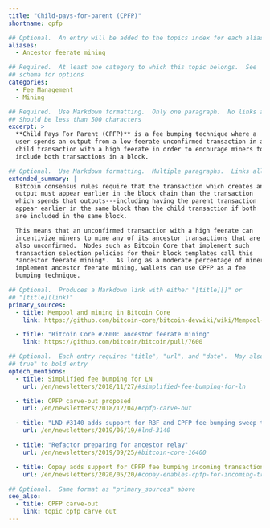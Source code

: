 ```yaml
---
title: "Child-pays-for-parent (CPFP)"
shortname: cpfp

## Optional.  An entry will be added to the topics index for each alias
aliases:
  - Ancestor feerate mining

## Required.  At least one category to which this topic belongs.  See
## schema for options
categories:
  - Fee Management
  - Mining

## Required.  Use Markdown formatting.  Only one paragraph.  No links allowed.
## Should be less than 500 characters
excerpt: >
  **Child Pays For Parent (CPFP)** is a fee bumping technique where a
  user spends an output from a low-feerate unconfirmed transaction in a
  child transaction with a high feerate in order to encourage miners to
  include both transactions in a block.

## Optional.  Use Markdown formatting.  Multiple paragraphs.  Links allowed.
extended_summary: |
  Bitcoin consensus rules require that the transaction which creates an
  output must appear earlier in the block chain than the transaction
  which spends that outputs---including having the parent transaction
  appear earlier in the same block than the child transaction if both
  are included in the same block.

  This means that an unconfirmed transaction with a high feerate can
  incentivize miners to mine any of its ancestor transactions that are
  also unconfirmed.  Nodes such as Bitcoin Core that implement such
  transaction selection policies for their block templates call this
  *ancestor feerate mining*.  As long as a moderate percentage of miners
  implement ancestor feerate mining, wallets can use CPFP as a fee
  bumping technique.

## Optional.  Produces a Markdown link with either "[title][]" or
## "[title](link)"
primary_sources:
  - title: Mempool and mining in Bitcoin Core
    link: https://github.com/bitcoin-core/bitcoin-devwiki/wiki/Mempool-and-mining

  - title: "Bitcoin Core #7600: ancestor feerate mining"
    link: https://github.com/bitcoin/bitcoin/pull/7600

## Optional.  Each entry requires "title", "url", and "date".  May also use "feature:
## true" to bold entry
optech_mentions:
  - title: Simplified fee bumping for LN
    url: /en/newsletters/2018/11/27/#simplified-fee-bumping-for-ln

  - title: CPFP carve-out proposed
    url: /en/newsletters/2018/12/04/#cpfp-carve-out

  - title: "LND #3140 adds support for RBF and CPFP fee bumping sweep transactions"
    url: /en/newsletters/2019/06/19/#lnd-3140

  - title: "Refactor preparing for ancestor relay"
    url: /en/newsletters/2019/09/25/#bitcoin-core-16400

  - title: Copay adds support for CPFP fee bumping incoming transactions
    url: /en/newsletters/2020/05/20/#copay-enables-cpfp-for-incoming-transactions

## Optional.  Same format as "primary_sources" above
see_also:
  - title: CPFP carve-out
    link: topic cpfp carve out
---
```

